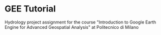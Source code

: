 # GEE Tutorial
Hydrology project assignment for the course "Introduction to Google Earth Engine for Advanced Geospatial Analysis" at Politecnico di Milano
